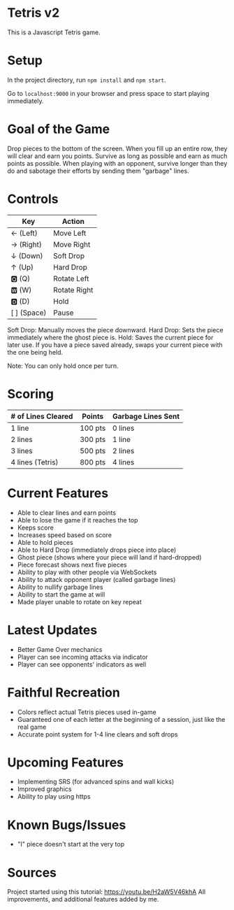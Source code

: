 # Tetris v2
This is a Javascript Tetris game.

# Setup
In the project directory, run `npm install` and `npm start`.

Go to `localhost:9000` in your browser and press space to start playing immediately.

# Goal of the Game
Drop pieces to the bottom of the screen. When you fill up an entire row, they will clear and earn you points.
Survive as long as possible and earn as much points as possible.
When playing with an opponent, survive longer than they do and sabotage their efforts by sending them "garbage" lines.

# Controls
| Key | Action |
| --- | ------ |
| ← (Left) | Move Left |
| → (Right) | Move Right |
| ↓ (Down) | Soft Drop |
| ↑ (Up) | Hard Drop |
| 🆀 (Q) | Rotate Left |
| 🆆 (W) | Rotate Right |
| 🅳 (D) | Hold |
| [   ] (Space) | Pause |

Soft Drop: Manually moves the piece downward.
Hard Drop: Sets the piece immediately where the ghost piece is.
Hold: Saves the current piece for later use. If you have a piece saved already, swaps your current piece with the one being held.

Note: You can only hold once per turn.

# Scoring
| # of Lines Cleared | Points | Garbage Lines Sent |
| --- | --- | --- |
| 1 line | 100 pts | 0 lines |
| 2 lines | 300 pts | 1 line |
| 3 lines | 500 pts |  2 lines |
| 4 lines (Tetris) | 800 pts |  4 lines |

# Current Features
- Able to clear lines and earn points
- Able to lose the game if it reaches the top
- Keeps score
- Increases speed based on score
- Able to hold pieces
- Able to Hard Drop (immediately drops piece into place)
- Ghost piece (shows where your piece will land if hard-dropped)
- Piece forecast shows next five pieces
- Ability to play with other people via WebSockets
- Ability to attack opponent player (called garbage lines)
- Ability to nullify garbage lines
- Ability to start the game at will
- Made player unable to rotate on key repeat

# Latest Updates
- Better Game Over mechanics
- Player can see incoming attacks via indicator
- Player can see opponents' indicators as well

# Faithful Recreation
- Colors reflect actual Tetris pieces used in-game
- Guaranteed one of each letter at the beginning of a session, just like the real game
- Accurate point system for 1-4 line clears and soft drops

# Upcoming Features
- Implementing SRS (for advanced spins and wall kicks)
- Improved graphics
- Ability to play using https

# Known Bugs/Issues
- "I" piece doesn't start at the very top

# Sources
Project started using this tutorial: https://youtu.be/H2aW5V46khA
All improvements, and additional features added by me.
